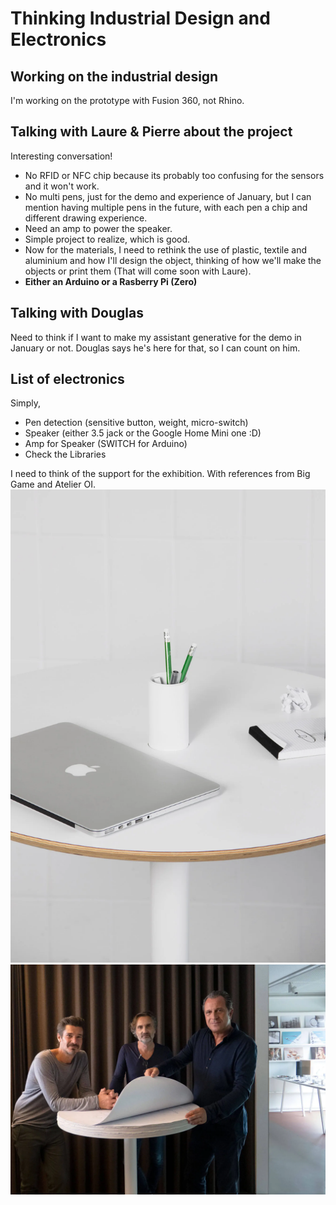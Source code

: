 # Thinking Industrial Design and Electronics

## Working on the industrial design
I'm working on the prototype with Fusion 360, not Rhino.

## Talking with Laure & Pierre about the project
Interesting conversation!
- No RFID or NFC chip because its probably too confusing for the sensors and it won't work.
- No multi pens, just for the demo and experience of January, but I can mention having multiple pens in the future, with each pen a chip and different drawing experience.
- Need an amp to power the speaker.
- Simple project to realize, which is good.
- Now for the materials, I need to rethink the use of plastic, textile and aluminium and how I'll design the object, thinking of how we'll make the objects or print them (That will come soon with Laure).
- <b>Either an Arduino or a Rasberry Pi (Zero)</b>

## Talking with Douglas
Need to think if I want to make my assistant generative for the demo in January or not. Douglas says he's here for that, so I can count on him.

## List of electronics
Simply,
- Pen detection (sensitive button, weight, micro-switch)
- Speaker (either 3.5 jack or the Google Home Mini one :D)
- Amp for Speaker (SWITCH for Arduino)
- Check the Libraries


I need to think of the support for the exhibition.
With references from Big Game and Atelier OI.
![Big Game](/process/2023-12-04/biggame.png)
![Atelier OI](/process/2023-12-04/atelieroi.png)